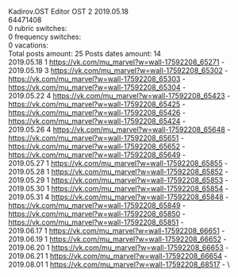 Kadirov.OST	Editor OST 2 2019.05.18\
64471408\
0 rubric switches:\
0 frequency switches:\
0 vacations:\
Total posts amount: 25	Posts dates amount: 14\
2019.05.18 1 https://vk.com/mu_marvel?w=wall-17592208_65271 - \
2019.05.19 3 https://vk.com/mu_marvel?w=wall-17592208_65302 - https://vk.com/mu_marvel?w=wall-17592208_65303 - https://vk.com/mu_marvel?w=wall-17592208_65304 - \
2019.05.22 4 https://vk.com/mu_marvel?w=wall-17592208_65423 - https://vk.com/mu_marvel?w=wall-17592208_65425 - https://vk.com/mu_marvel?w=wall-17592208_65426 - https://vk.com/mu_marvel?w=wall-17592208_65424 - \
2019.05.26 4 https://vk.com/mu_marvel?w=wall-17592208_65648 - https://vk.com/mu_marvel?w=wall-17592208_65651 - https://vk.com/mu_marvel?w=wall-17592208_65652 - https://vk.com/mu_marvel?w=wall-17592208_65649 - \
2019.05.27 1 https://vk.com/mu_marvel?w=wall-17592208_65855 - \
2019.05.28 1 https://vk.com/mu_marvel?w=wall-17592208_65852 - \
2019.05.29 1 https://vk.com/mu_marvel?w=wall-17592208_65853 - \
2019.05.30 1 https://vk.com/mu_marvel?w=wall-17592208_65854 - \
2019.05.31 4 https://vk.com/mu_marvel?w=wall-17592208_65848 - https://vk.com/mu_marvel?w=wall-17592208_65849 - https://vk.com/mu_marvel?w=wall-17592208_65850 - https://vk.com/mu_marvel?w=wall-17592208_65851 - \
2019.06.17 1 https://vk.com/mu_marvel?w=wall-17592208_66651 - \
2019.06.19 1 https://vk.com/mu_marvel?w=wall-17592208_66652 - \
2019.06.20 1 https://vk.com/mu_marvel?w=wall-17592208_66653 - \
2019.06.21 1 https://vk.com/mu_marvel?w=wall-17592208_66654 - \
2019.08.01 1 https://vk.com/mu_marvel?w=wall-17592208_68517 - \
